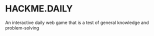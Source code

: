 # HACKME.DAILY

An interactive daily web game that is a test of general knowledge and problem-solving
